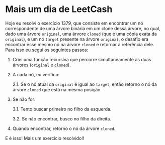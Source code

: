 # Mais um dia de LeetCash

Hoje eu resolvi o exercício 1379, que consiste em encontrar um nó correspondente de uma árvore binária em um clone dessa árvore, no qual, dado uma árvore `original`, uma árvore `cloned` (que é uma cópia exata da `original`), e um nó `target` presente na árvore `original`, o desafio era encontrar esse mesmo nó na árvore `cloned` e retornar a referência dele. Para isso eu segui os seguintes passos:

1. Criei uma função recursiva que percorre simultaneamente as duas árvores (`original` e `cloned`).
2. A cada nó, eu verifico:

   2.1. Se o nó atual da `original` é igual ao `target`, então retorno  o nó da árvore `cloned` que está na mesma posição.

3. Se não for:

   3.1. Tento buscar primeiro no filho da esquerda.

   3.2. Se não encontrar, busco no filho da direita.

4. Quando encontrar, retorno o nó da árvore `cloned`.

E é isso! Mais um exercício resolvido!!